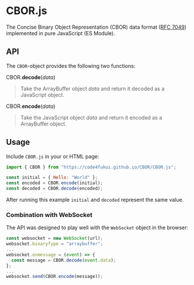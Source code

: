 CBOR.js
=======

The Concise Binary Object Representation (CBOR) data format ([RFC 7049](http://tools.ietf.org/html/rfc7049)) implemented in pure JavaScript (ES Module).

API
---

The `CBOR`-object provides the following two functions:

CBOR.**decode**(*data*)
> Take the ArrayBuffer object *data* and return it decoded as a JavaScript object.

CBOR.**encode**(*data*)
> Take the JavaScript object *data* and return it encoded as a ArrayBuffer object.

Usage
-----

Include `CBOR.js` in your or HTML page:
```js
import { CBOR } from "https://code4fukui.github.io/CBOR/CBOR.js";

const initial = { Hello: "World" };
const encoded = CBOR.encode(initial);
const decoded = CBOR.decode(encoded);
```
After running this example `initial` and `decoded` represent the same value.

### Combination with WebSocket

The API was designed to play well with the `WebSocket` object in the browser:
```javascript
const websocket = new WebSocket(url);
websocket.binaryType = "arraybuffer";
...
websocket.onmessage = (event) => {
  const message = CBOR.decode(event.data);
};
...
websocket.send(CBOR.encode(message));
```
